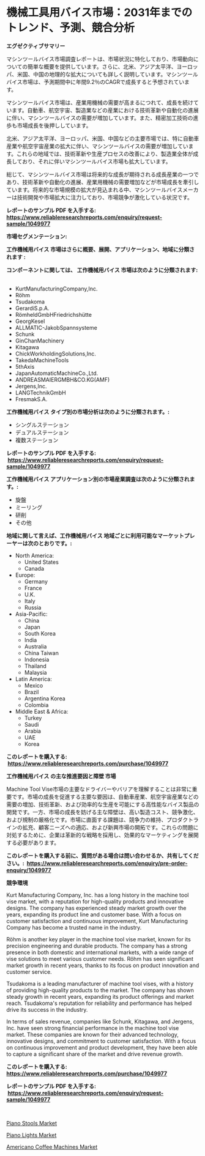 <p><h1>機械工具用バイス市場：2031年までのトレンド、予測、競合分析</h1></p><p><strong>エグゼクティブサマリー</strong></p>
<p><p>マシンツールバイス市場調査レポートは、市場状況に特化しており、市場動向についての簡単な概要を提供しています。さらに、北米、アジア太平洋、ヨーロッパ、米国、中国の地理的な拡大についても詳しく説明しています。マシンツールバイス市場は、予測期間中に年間9.2％のCAGRで成長すると予想されています。</p><p>マシンツールバイス市場は、産業用機械の需要が高まるにつれて、成長を続けています。自動車、航空宇宙、製造業などの産業における技術革新や自動化の進展に伴い、マシンツールバイスの需要が増加しています。また、精密加工技術の進歩も市場成長を後押ししています。</p><p>北米、アジア太平洋、ヨーロッパ、米国、中国などの主要市場では、特に自動車産業や航空宇宙産業の拡大に伴い、マシンツールバイスの需要が増加しています。これらの地域では、技術革新や生産プロセスの改善により、製造業全体が成長しており、それに伴いマシンツールバイス市場も拡大しています。</p><p>総じて、マシンツールバイス市場は将来的な成長が期待される成長産業の一つであり、技術革新や自動化の進展、産業用機械の需要増加などが市場成長を牽引しています。将来的な市場規模の拡大が見込まれる中、マシンツールバイスメーカーは技術開発や市場拡大に注力しており、市場競争が激化している状況です。</p></p>
<p><strong>レポートのサンプル PDF を入手する: <a href="https://www.reliableresearchreports.com/enquiry/request-sample/1049977">https://www.reliableresearchreports.com/enquiry/request-sample/1049977</a></strong></p>
<p><strong>市場セグメンテーション:</strong></p>
<p><strong> 工作機械用バイス 市場はさらに概要、展開、アプリケーション、地域に分類されます :</strong></p>
<p><strong>コンポーネントに関しては、 工作機械用バイス 市場は次のように分類されます: &nbsp;</strong></p>
<p><ul><li>KurtManufacturingCompany,Inc.</li><li>Röhm</li><li>Tsudakoma</li><li>GerardiS.p.A.</li><li>RömheldGmbHFriedrichshütte</li><li>GeorgKesel</li><li>ALLMATIC-JakobSpannsysteme</li><li>Schunk</li><li>GinChanMachinery</li><li>Kitagawa</li><li>ChickWorkholdingSolutions,Inc.</li><li>TakedaMachineTools</li><li>5thAxis</li><li>JapanAutomaticMachineCo.,Ltd.</li><li>ANDREASMAIERGMBH&CO.KG(AMF)</li><li>Jergens,Inc.</li><li>LANGTechnikGmbH</li><li>FresmakS.A.</li></ul></p>
<p><strong> 工作機械用バイス タイプ別の市場分析は次のように分類されます。:</strong></p>
<p><ul><li>シングルステーション</li><li>デュアルステーション</li><li>複数ステーション</li></ul></p>
<p><strong>レポートのサンプル PDF を入手する: &nbsp;<a href="https://www.reliableresearchreports.com/enquiry/request-sample/1049977">https://www.reliableresearchreports.com/enquiry/request-sample/1049977</a></strong></p>
<p><strong> 工作機械用バイス アプリケーション別の市場産業調査は次のように分類されます。:</strong></p>
<p><ul><li>旋盤</li><li>ミーリング</li><li>研削</li><li>その他</li></ul></p>
<p><strong>地域に関して言えば、工作機械用バイス 地域ごとに利用可能なマーケットプレーヤーは次のとおりです。:</strong></p>
<p><ul>
    <li>
        North America:
        <ul>
            <li>United States</li>
            <li>Canada</li>
        </ul>
    </li>
    <li>
        Europe:
        <ul>
            <li>Germany</li>
            <li>France</li>
            <li>U.K.</li>
            <li>Italy</li>
            <li>Russia</li>
        </ul>
    </li>
    <li>
        Asia-Pacific:
        <ul>
            <li>China</li>
            <li>Japan</li>
            <li>South Korea</li>
            <li>India</li>
            <li>Australia</li>
            <li>China Taiwan</li>
            <li>Indonesia</li>
            <li>Thailand</li>
            <li>Malaysia</li>
        </ul>
    </li>
    <li>
        Latin America:
        <ul>
            <li>Mexico</li>
            <li>Brazil</li>
            <li>Argentina Korea</li>
            <li>Colombia</li>
        </ul>
    </li>
    <li>
        Middle East & Africa:
        <ul>
            <li>Turkey</li>
            <li>Saudi</li>
            <li>Arabia</li>
            <li>UAE</li>
            <li>Korea</li>
        </ul>
    </li>
    </ul></p>
<p><strong>このレポートを購入する: &nbsp;<a href="https://www.reliableresearchreports.com/purchase/1049977">https://www.reliableresearchreports.com/purchase/1049977</a></strong></p>
<p><strong>工作機械用バイス の主な推進要因と障壁 市場</strong></p>
<p><p>Machine Tool Vise市場の主要なドライバーやバリアを理解することは非常に重要です。市場の成長を促進する主要な要因は、自動車産業、航空宇宙産業などの需要の増加、技術革新、および効率的な生産を可能にする高性能なバイス製品の開発です。一方、市場の成長を妨げる主な障壁は、高い製造コスト、競争激化、および規制の厳格化です。市場に直面する課題は、競争力の維持、プロダクトラインの拡充、顧客ニーズへの適応、および新興市場の開拓です。これらの問題に対処するために、企業は革新的な戦略を採用し、効果的なマーケティングを展開する必要があります。</p></p>
<p><strong>このレポートを購入する前に、質問がある場合は問い合わせるか、共有してください。:&nbsp; <a href="https://www.reliableresearchreports.com/enquiry/pre-order-enquiry/1049977">https://www.reliableresearchreports.com/enquiry/pre-order-enquiry/1049977</a></strong></p>
<p><strong>競争環境</strong></p>
<p><p>Kurt Manufacturing Company, Inc. has a long history in the machine tool vise market, with a reputation for high-quality products and innovative designs. The company has experienced steady market growth over the years, expanding its product line and customer base. With a focus on customer satisfaction and continuous improvement, Kurt Manufacturing Company has become a trusted name in the industry.</p><p>Röhm is another key player in the machine tool vise market, known for its precision engineering and durable products. The company has a strong presence in both domestic and international markets, with a wide range of vise solutions to meet various customer needs. Röhm has seen significant market growth in recent years, thanks to its focus on product innovation and customer service.</p><p>Tsudakoma is a leading manufacturer of machine tool vises, with a history of providing high-quality products to the market. The company has shown steady growth in recent years, expanding its product offerings and market reach. Tsudakoma's reputation for reliability and performance has helped drive its success in the industry.</p><p>In terms of sales revenue, companies like Schunk, Kitagawa, and Jergens, Inc. have seen strong financial performance in the machine tool vise market. These companies are known for their advanced technology, innovative designs, and commitment to customer satisfaction. With a focus on continuous improvement and product development, they have been able to capture a significant share of the market and drive revenue growth.</p></p>
<p><strong>このレポートを購入する: &nbsp; <a href="https://www.reliableresearchreports.com/purchase/1049977">https://www.reliableresearchreports.com/purchase/1049977</a></strong></p>
<p><strong>レポートのサンプル PDF を入手する: &nbsp;<a href="https://www.reliableresearchreports.com/enquiry/request-sample/1049977">https://www.reliableresearchreports.com/enquiry/request-sample/1049977</a></strong><strong></strong></p>
<p>&nbsp;</p>
<p><p><a href="https://github.com/shotows/Market-Research-Report-List-1/blob/main/piano-stools-market.md">Piano Stools Market</a></p><p><a href="https://github.com/beatblasta/Market-Research-Report-List-2/blob/main/piano-lights-market.md">Piano Lights Market</a></p><p><a href="https://github.com/Sinjinluong3e0awx2m195k76/Market-Research-Report-List-1/blob/main/americano-coffee-machines-market.md">Americano Coffee Machines Market</a></p></p>